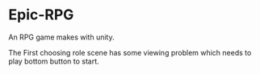 # Epic-RPG
An RPG game makes with unity.

The First choosing role scene has some viewing problem which needs to play bottom button to start.  
